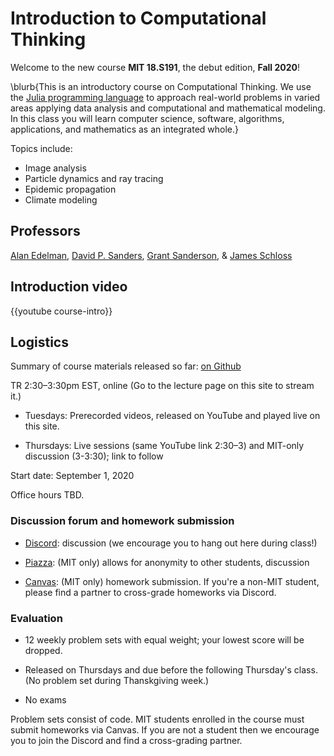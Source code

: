 
# Introduction to Computational Thinking

Welcome to the new course **MIT 18.S191**, the debut edition, **Fall 2020**!

\blurb{This is an introductory course on Computational Thinking. We use the [Julia programming language](http://www.julialang.org) to approach real-world problems in varied areas applying data analysis and computational and mathematical modeling.  In this class you will learn computer science, software, algorithms, applications, and mathematics as an integrated whole.}

Topics include:

- Image analysis
- Particle dynamics and ray tracing
- Epidemic propagation
- Climate modeling


<!-- 

Please help edit the automatically-generated subtitles in the [lecture transcripts](https://drive.google.com/drive/folders/1ekXz8x78qnq3G-_MhOh6CYgFDbL2G6Vz)!
If you do so, please add punctuation, and please change the colour of the part you edited to a colour other than black, and different from the previous and next sections. -->

## Professors
[Alan Edelman](http://math.mit.edu/~edelman), [David P. Sanders](http://sistemas.fciencias.unam.mx/~dsanders/), [Grant Sanderson](https://www.3blue1brown.com/about), & [James Schloss](https://eapsweb.mit.edu/people/jars)

## Introduction video

{{youtube course-intro}}

## Logistics

Summary of course materials released so far: [on Github](https://github.com/mitmath/18S191/blob/master/course-materials.md)

TR 2:30&ndash;3:30pm EST, online (Go to the lecture page on this site to stream it.)

- Tuesdays: Prerecorded videos, released on YouTube and played live on this site.

- Thursdays: Live sessions (same YouTube link 2:30&ndash;3) and MIT-only discussion (3-3:30); link to follow

Start date: September 1, 2020

Office hours TBD.


### Discussion forum and homework submission
- [Discord](https://discord.gg/6DgMkg): discussion (we encourage you to hang out here during class!)

- [Piazza](https://piazza.com/class/kd33x1xnfyq3b1): (MIT only) allows for anonymity to other students, discussion

- [Canvas](https://canvas.mit.edu/courses/5637): (MIT only) homework submission. If you're a non-MIT student, please find a partner to cross-grade homeworks via Discord.


### Evaluation

*   12 weekly problem sets with equal weight; your lowest score will be dropped. 

*   Released on Thursdays and due before the following Thursday's class. (No problem set during Thanskgiving week.)

*   No exams

Problem sets consist of code. MIT students enrolled in the course must submit homeworks via Canvas. If you are not a student then we encourage you to join the Discord and find a cross-grading partner.

